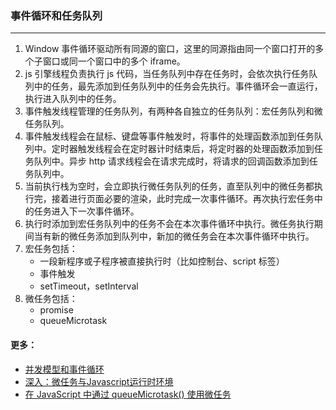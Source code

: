### 事件循环和任务队列

---

1. Window 事件循环驱动所有同源的窗口，这里的同源指由同一个窗口打开的多个子窗口或同一个窗口中的多个 iframe。
2. js 引擎线程负责执行 js 代码，当任务队列中存在任务时，会依次执行任务队列中的任务，最先添加到任务队列中的任务会先执行。事件循环会一直运行，执行进入队列中的任务。
3. 事件触发线程管理的任务队列，有两种各自独立的任务队列：宏任务队列和微任务队列。
4. 事件触发线程会在鼠标、键盘等事件触发时，将事件的处理函数添加到任务队列中。定时器触发线程会在定时器计时结束后，将定时器的处理函数添加到任务队列中。异步 http 请求线程会在请求完成时，将请求的回调函数添加到任务队列中。
5. 当前执行栈为空时，会立即执行微任务队列的任务，直至队列中的微任务都执行完，接着进行页面必要的渲染，此时完成一次事件循环。再次执行宏任务中的任务进入下一次事件循环。
6. 执行时添加到宏任务队列中的任务不会在本次事件循环中执行。微任务执行期间当有新的微任务添加到队列中，新加的微任务会在本次事件循环中执行。
7. 宏任务包括：
   - 一段新程序或子程序被直接执行时（比如控制台、script 标签）
   - 事件触发
   - setTimeout，setInterval
8. 微任务包括：
   - promise
   - queueMicrotask

#### 更多：

* [并发模型和事件循环](https://developer.mozilla.org/zh-CN/docs/Web/JavaScript/EventLoop)
* [深入：微任务与Javascript运行时环境](https://developer.mozilla.org/zh-CN/docs/Web/API/HTML_DOM_API/Microtask_guide/In_depth)
* [在 JavaScript 中通过 queueMicrotask() 使用微任务](https://developer.mozilla.org/zh-CN/docs/Web/API/HTML_DOM_API/Microtask_guide)
